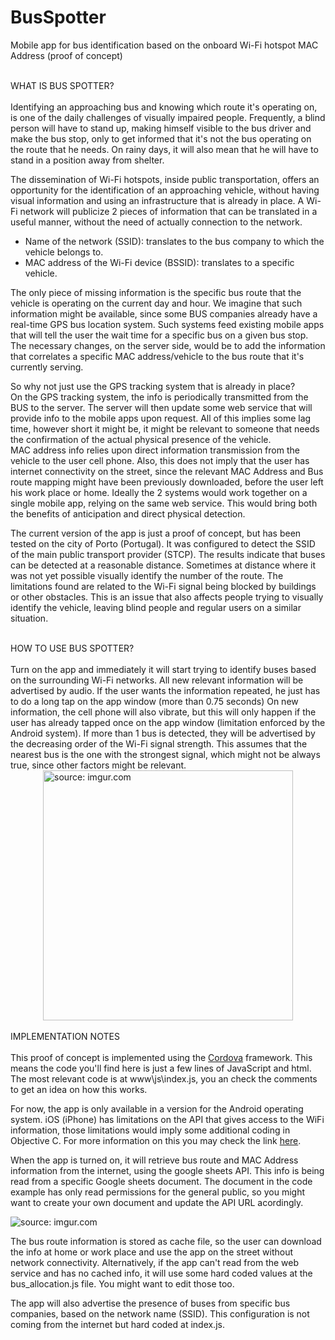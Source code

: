 # BusSpotter
Mobile app for bus identification based on the onboard Wi-Fi hotspot MAC Address (proof of concept) 


<br/>
WHAT IS BUS SPOTTER?
<br/>
<br/>
Identifying an approaching bus and knowing which route it's operating on, is one of the daily challenges of visually impaired people.
Frequently, a blind person will have to stand up, making himself visible to the bus driver and make the bus stop, only to get informed that it's not the bus operating on the route that he needs.
On rainy days, it will also mean that he will have to stand in a position away from shelter.

The dissemination of Wi-Fi hotspots, inside public transportation, offers an opportunity for the identification of an approaching vehicle, without having visual information and using an infrastructure that is already in place.
A Wi-Fi network will publicize 2 pieces of information that can be translated in a useful manner, without the need of actually connection to the network.
- Name of the network (SSID): translates to the bus company to which the vehicle belongs to.
- MAC address of the Wi-Fi device (BSSID): translates to a specific vehicle.

The only piece of missing information is the specific bus route that the vehicle is operating on the current day and hour. We imagine that such information might be available, since some BUS companies already have a real-time GPS bus location system. Such systems feed existing mobile apps that will tell the user the wait time for a specific bus on a given bus stop. The necessary changes, on the server side, would be to add the information that correlates a specific MAC address/vehicle to the bus route that it's currently serving.

So why not just use the GPS tracking system that is already in place?<br/>
On the GPS tracking system, the info is periodically transmitted from the BUS to the server. The server will then update some web service that will provide info to the mobile apps upon request. All of this implies some lag time, however short it might be, it might be relevant to someone that needs the confirmation of the actual physical presence of the vehicle.<br/>
MAC address info relies upon direct information transmission from the vehicle to the user cell phone. Also, this does not imply that the user has internet connectivity on the street, since the relevant MAC Address and Bus route mapping might have been previously downloaded, before the user left his work place or home.
Ideally the 2 systems would work together on a single mobile app, relying on the same web service. This would bring both the benefits of anticipation and direct physical detection.

The current version of the app is just a proof of concept, but has been tested on the city of Porto (Portugal). It was configured to detect the SSID of the main public transport provider (STCP). 
The results indicate that buses can be detected at a reasonable distance. Sometimes at distance where it was not yet possible visually identify the number of the route. 
The limitations found are related to the Wi-Fi signal being blocked by buildings or other obstacles. This is an issue that also affects people trying to visually identify the vehicle, leaving blind people and regular users on a similar situation.

<br/>
HOW TO USE BUS SPOTTER?
<br/>
<br/>
Turn on the app and immediately it will start trying to identify buses based on the surrounding Wi-Fi networks.
All new relevant information will be advertised by audio.
If the user wants the information repeated, he just has to do a long tap on the app window (more than 0.75 seconds)
On new information, the cell phone will also vibrate, but this will only happen if the user has already tapped once on the app window (limitation enforced by the Android system).
If more than 1 bus is detected, they will be advertised by the decreasing order of the Wi-Fi signal strength. This assumes that the nearest bus is the one with the strongest signal, which might not be always true, since other factors might be relevant.
<br/>
<img src="http://i.imgur.com/HydcqWc.png" title="source: imgur.com" width="400" style="display:block; margin-left: auto; margin-right: auto;"/>

<br/>
IMPLEMENTATION NOTES
<br/>
<br/>
This proof of concept is implemented using the <a href="https://cordova.apache.org/">Cordova</a> framework. This means the code you'll find here is just a few lines of JavaScript and html. The most relevant code is at www\js\index.js, you an check the comments to get an idea on how this works.

For now, the app is only available in a version for the Android operating system. iOS (iPhone) has limitations on the API that gives access to the WiFi information, those limitations would imply some additional coding in Objective C. For more information on this you may check the link <a href="https://developer.apple.com/library/archive/qa/qa1942/_index.html">here</a>.

When the app is turned on, it will retrieve bus route and MAC Address information from the internet, using the google sheets API. This info is being read from a specific Google sheets document. The document in the code example has only read permissions for the general public, so you might want to create your own document and update the API URL acordingly.

<img src="https://i.imgur.com/rJTijJj.png" title="source: imgur.com" />

The bus route information is stored as cache file, so the user can download the info at home or work place and use the app on the street without network connectivity.
Alternatively, if the app can't read from the web service and has no cached info, it will use some hard coded values at the bus_allocation.js file. You might want to edit those too.

The app will also advertise the presence of buses from specific bus companies, based on the network name (SSID). This configuration is not coming from the internet but hard coded at index.js.

